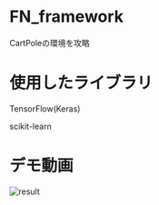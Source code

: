 # FN_framework
CartPoleの環境を攻略

# 使用したライブラリ

TensorFlow(Keras)

scikit-learn

# デモ動画

![result](https://user-images.githubusercontent.com/65348333/120636927-3a34fb80-c4a9-11eb-841d-10d766543dfe.gif)
